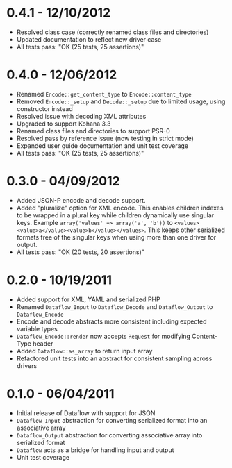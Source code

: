 # 0.4.1 - 12/10/2012

- Resolved class case (correctly renamed class files and directories)
- Updated documentation to reflect new driver case
- All tests pass: "OK (25 tests, 25 assertions)"

# 0.4.0 - 12/06/2012

- Renamed `Encode::get_content_type` to `Encode::content_type`
- Removed `Encode::_setup` and `Decode::_setup` due to limited usage, using constructor instead
- Resolved issue with decoding XML attributes
- Upgraded to support Kohana 3.3
- Renamed class files and directories to support PSR-0
- Resolved pass by reference issue (now testing in strict mode)
- Expanded user guide documentation and unit test coverage
- All tests pass: "OK (25 tests, 25 assertions)"

# 0.3.0 - 04/09/2012

- Added JSON-P encode and decode support.
- Added "pluralize" option for XML encode. This enables children indexes to be wrapped in a plural key 
while children dynamically use singular keys. Example `array('values' => array('a', 'b'))` to 
`<values><value>a</value><value>b</value></values>`. This keeps other serialized formats free of 
the singular keys when using more than one driver for output.
- All tests pass: "OK (20 tests, 20 assertions)"

# 0.2.0 - 10/19/2011

- Added support for XML, YAML and serialized PHP
- Renamed `Dataflow_Input` to `Dataflow_Decode` and `Dataflow_Output` to `Dataflow_Encode`
- Encode and decode abstracts more consistent including expected variable types
- `Dataflow_Encode::render` now accepts `Request` for modifying Content-Type header
- Added `Dataflow::as_array` to return input array
- Refactored unit tests into an abstract for consistent sampling across drivers

# 0.1.0 - 06/04/2011

- Initial release of Dataflow with support for JSON
- `Dataflow_Input` abstraction for converting serialized format into an associative array
- `Dataflow_Output` abstraction for converting associative array into serialized format
- `Dataflow` acts as a bridge for handling input and output
- Unit test coverage
